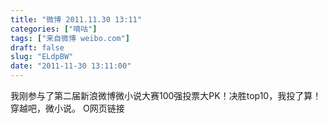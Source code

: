 ```yaml
---
title: "微博 2011.11.30 13:11"
categories: ["嘀咕"]
tags: ["来自微博 weibo.com"]
draft: false
slug: "ELdpBW"
date: "2011-11-30 13:11:00"
---
```


<p>我刚参与了第二届新浪微博微小说大赛100强投票大PK！决胜top10，我投了算！穿越吧，微小说。 O网页链接 ​​​​</p>
